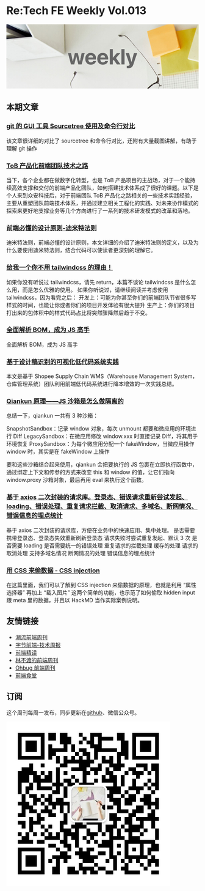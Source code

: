 # Re:Tech FE Weekly Vol.013

![](https://raw.githubusercontent.com/retech-fe/image-hosting/main/img/2022/08/08/11-10-04-9b39540aa9ffa2223c6198a222fb47a0-dcca450c-0118-4e49-b97a-d3c3b7571eb2-725b53.png)

## 本期文章

### [git 的 GUI 工具 Sourcetree 使用及命令行对比](https://juejin.cn/post/6844903639404773383)

该文章很详细的对比了 sourcetree 和命令行对比，还附有大量截图讲解，有助于理解 git 操作

### [ToB 产品化前端团队技术之路](https://mp.weixin.qq.com/s/eFGopPyTF9DA3BMScOjQvw)

当下，各个企业都在做数字化转型，也是 ToB 产品项目的主战场，对于一个能持续高效支撑和交付的前端产品化团队，如何搭建技术体系成了很好的课题。以下是个人来到众安科技后，对于前端团队 ToB 产品化之路相关的一些技术实践经验，主要从重塑团队前端技术体系，并通过建立相关工程化的实践、对未来协作模式的探索来更好地支撑业务等几个方向进行了一系列的技术研发模式的改革和落地。

### [前端必懂的设计原则-迪米特法则](https://juejin.cn/post/7151768112721821727)

迪米特法则，前端必懂的设计原则，本文详细的介绍了迪米特法则的定义，以及为什么要使用迪米特法则，结合代码可以使读者更深刻的理解它。

### [给我一个你不用 tailwindcss 的理由！](https://mp.weixin.qq.com/s/OxCDhL2NAj0W4UECc-MjSw)

如果你没有听说过 tailwindcss，请先 return，本篇不谈论 tailwindcss 是什么怎么用，而是怎么优雅的使用。
如果你听说过，请继续阅读并考虑使用 tailwindcss，因为看完之后：
开发上：可能为你甚至你们的前端团队节省很多写样式的时间，也能让你或者你们的项目开发体验有很大提升
生产上：你们的项目打出来的包体积中的样式代码占比将突然骤降然后趋于不变。

### [全面解析 BOM，成为 JS 高手](https://juejin.cn/post/7129037521341644830)

全面解析 BOM，成为 JS 高手

### [基于设计稿识别的可视化低代码系统实践](https://mp.weixin.qq.com/s/JUXz9TOKbkO1oAzHjVfwnQ?search_click_id=10394363644340319925-1665503897775-1499404989&clicktime=1665503897&enterid=1665503897)

本文是基于 Shopee Supply Chain WMS（Warehouse Management System，仓库管理系统）团队利用前端低代码系统进行降本增效的一次实践总结。

### [Qiankun 原理——JS 沙箱是怎么做隔离的](https://juejin.cn/post/7148075486403362846)

总结一下，qiankun 一共有 3 种沙箱：

SnapshotSandbox：记录 window 对象，每次 unmount 都要和微应用的环境进行 Diff
LegacySandbox：在微应用修改 window.xxx 时直接记录 Diff，将其用于环境恢复
ProxySandbox：为每个微应用分配一个 fakeWindow，当微应用操作 window 时，其实是在 fakeWindow 上操作

要和这些沙箱结合起来使用，qiankun 会把要执行的 JS 包裹在立即执行函数中，通过绑定上下文和传参的方式来改变 this 和 window 的值，让它们指向 window.proxy 沙箱对象，最后再用 eval 来执行这个函数。

### [基于 axios 二次封装的请求库。登录态、错误请求重新尝试发起、loading、错误处理、重复请求拦截、取消请求、多域名、断网情况、错误信息的埋点统计](https://juejin.cn/post/7031853332675330062?share_token=343cd8b1-07b5-46b3-a608-97bcdd37ebb5)

基于 axios 二次封装的请求库，方便在业务中的快速应用、集中处理。
是否需要携带登录态、登录态失效重新刷新登录态
请求失败时尝试重复发起、默认 3 次
是否需要 loading
是否需要统一的错误处理
重复请求的拦截处理
缓存的处理
请求的取消处理
支持多域名情况
断网情况的处理
错误信息的埋点统计

### [用 CSS 来偷数据 - CSS injection](https://mp.weixin.qq.com/s/CxPqLt_GYmfKwXC38YsKMQ)

在这篇里面，我们可以了解到 CSS injection 来偷数据的原理，也就是利用 “属性选择器” 再加上 “载入图片” 这两个简单的功能，也示范了如何偷取 hidden input 跟 meta 里的数据，并且以 HackMD 当作实际案例说明。

## 友情链接

- [潮流前端周刊](https://github.com/tw93/weekly)
- [字节前端-技术周报](https://juejin.cn/user/4098589725834317)
- [前端精读](https://github.com/ascoders/weekly)
- [林不渡的前端周刊](https://fe-weekly.netlify.app/)
- [Ohbug 前端周刊](https://github.com/ohbug-org/weekly)
- [前端食堂](https://github.com/Geekhyt/weekly)

## 订阅

这个周刊每周一发布，同步更新在[github](https://github.com/retech-fe/weekly)、微信公众号。

![](https://raw.githubusercontent.com/retech-fe/image-hosting/main/img/2022/08/08/11-10-31-00dddeb5e5c7f41d76b8a886daf30c30-qrcode_for_gh_1ab4464eae79_430-173b0f.jpg)
